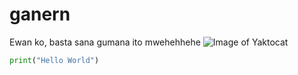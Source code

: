 # ganern # 

Ewan ko, basta sana gumana ito mwehehhehe
![Image of Yaktocat](https://octodex.github.com/images/yaktocat.png)

``` Python
print("Hello World")
```

